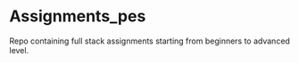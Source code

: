 # Assignments_pes
Repo containing full stack assignments starting from beginners to advanced level.
